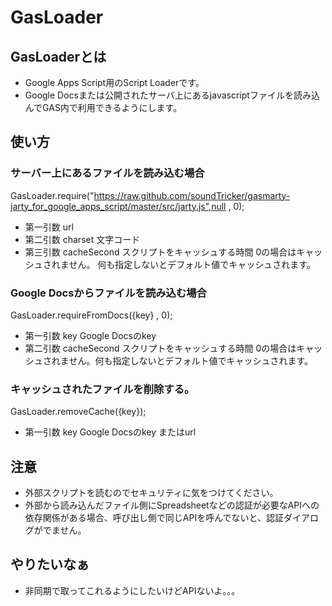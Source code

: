 # GasLoader
## GasLoaderとは
- Google Apps Script用のScript Loaderです。
- Google Docsまたは公開されたサーバ上にあるjavascriptファイルを読み込んでGAS内で利用できるようにします。

## 使い方
### サーバー上にあるファイルを読み込む場合
  
  GasLoader.require("https://raw.github.com/soundTricker/gasmarty-jarty_for_google_apps_script/master/src/jarty.js",null , 0);
  
  - 第一引数 url
  - 第二引数 charset 文字コード
  - 第三引数 cacheSecond スクリプトをキャッシュする時間 0の場合はキャッシュされません。 何も指定しないとデフォルト値でキャッシュされます。

### Google Docsからファイルを読み込む場合

   GasLoader.requireFromDocs({key}  , 0);

  - 第一引数 key Google Docsのkey
  - 第二引数 cacheSecond スクリプトをキャッシュする時間 0の場合はキャッシュされません。何も指定しないとデフォルト値でキャッシュされます。

### キャッシュされたファイルを削除する。

   GasLoader.removeCache({key});
  - 第一引数 key Google Docsのkey またはurl
  
## 注意
- 外部スクリプトを読むのでセキュリティに気をつけてください。
- 外部から読み込んだファイル側にSpreadsheetなどの認証が必要なAPIへの依存関係がある場合、呼び出し側で同じAPIを呼んでないと、認証ダイアログがでません。

## やりたいなぁ
- 非同期で取ってこれるようにしたいけどAPIないよ。。。

